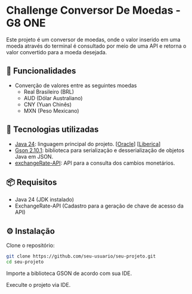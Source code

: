 # Challenge Conversor De Moedas - G8 ONE


Este projeto é um conversor de moedas, onde o valor inserido em uma moeda através do terminal é consultado por meio de uma API e retorna o valor convertido para a moeda desejada.

## 🎯 Funcionalidades
- Converção de valores entre as seguintes moedas
  - Real Brasileiro (BRL)
  - AUD (Dólar Australiano)
  - CNY (Yuan Chinês)
  - MXN (Peso Mexicano)



## 🚀 Tecnologias utilizadas

- [Java 24](https://www.oracle.com/java/technologies/javase/): linguagem principal do projeto. [[Oracle](https://www.oracle.com/java/technologies/downloads/)] [[Liberica](https://bell-sw.com/pages/downloads/#jdk-24)]
- [Gson 2.10.1](https://mvnrepository.com/artifact/com.google.code.gson/gson/2.10.1): biblioteca para serialização e desserialização de objetos Java em JSON.
- [exchangeRate-API](https://www.exchangerate-api.com/): API para a consulta dos cambios monetários.

## 📦 Requisitos

- Java 24 (JDK instalado)
- ExchangeRate-API (Cadastro para a geração de chave de acesso da API)

## ⚙️ Instalação

Clone o repositório:

```bash
git clone https://github.com/seu-usuario/seu-projeto.git
cd seu-projeto
```

Importe a biblioteca GSON de acordo com sua IDE.


Execulte o projeto via IDE.
